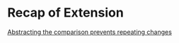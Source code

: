 # Recap of Extension

[Abstracting the comparison prevents repeating changes](https://github.com/clean-code-craft-tcq-3/simple-monitor-in-py-bipin-raju-007/blob/d8e91d020b1bc760fd993aa55f6b27090ed14af0/battery_vitals.py)



